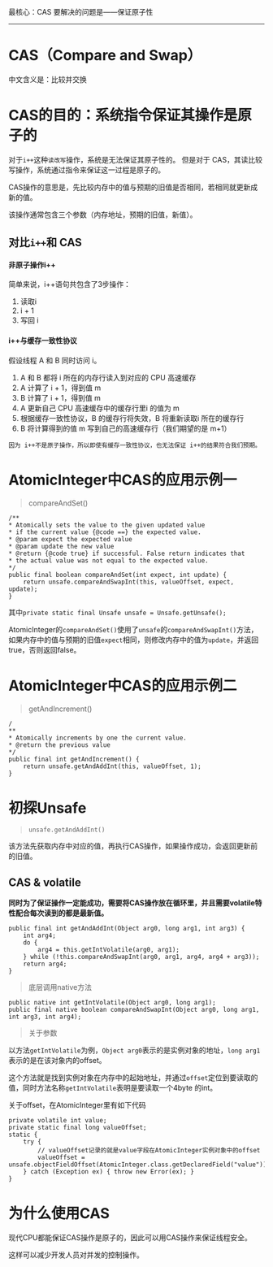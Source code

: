 最核心：CAS 要解决的问题是——保证原子性

---

# CAS（Compare and Swap）

中文含义是：比较并交换

# CAS的目的：系统指令保证其操作是原子的

对于`i++`这种`读改写`操作，系统是无法保证其原子性的。
但是对于 CAS，其读比较写操作，系统通过指令来保证这一过程是原子的。

CAS操作的意思是，先比较内存中的值与预期的旧值是否相同，若相同就更新成新的值。

该操作通常包含三个参数（内存地址，预期的旧值，新值）。

## 对比`i++`和 CAS
#### 非原子操作i++
简单来说，i++语句共包含了3步操作：
1. 读取i
2. i + 1
3. 写回 i

#### i++与缓存一致性协议
假设线程 A 和 B 同时访问 i。
1. A 和 B 都将 i 所在的内存行读入到对应的 CPU 高速缓存
2. A 计算了 i + 1，得到值 m
3. B 计算了 i + 1，得到值 m
4. A 更新自己 CPU 高速缓存中的缓存行里i 的值为 m
5. 根据缓存一致性协议，B 的缓存行将失效，B 将重新读取i 所在的缓存行
6. B 将计算得到的值 m 写到自己的高速缓存行（我们期望的是 m+1）



```
因为 i++不是原子操作，所以即使有缓存一致性协议，也无法保证 i++的结果符合我们预期。
```



# AtomicInteger中CAS的应用示例一

> compareAndSet\(\)

```
/**
* Atomically sets the value to the given updated value
* if the current value {@code ==} the expected value.
* @param expect the expected value
* @param update the new value
* @return {@code true} if successful. False return indicates that
* the actual value was not equal to the expected value.
*/
public final boolean compareAndSet(int expect, int update) {
    return unsafe.compareAndSwapInt(this, valueOffset, expect, update);
}
```

其中`private static final Unsafe unsafe = Unsafe.getUnsafe();`

AtomicInteger的`compareAndSet()`使用了`unsafe`的`compareAndSwapInt()`方法，如果内存中的值与预期的旧值`expect`相同，则修改内存中的值为`update`，并返回true，否则返回false。

# AtomicInteger中CAS的应用示例二

> getAndIncrement\(\)

```
/
**
* Atomically increments by one the current value.
* @return the previous value
*/
public final int getAndIncrement() {
    return unsafe.getAndAddInt(this, valueOffset, 1);
}
```

# 初探Unsafe

> `unsafe.getAndAddInt()`

该方法先获取内存中对应的值，再执行CAS操作，如果操作成功，会返回更新前的旧值。

## CAS & volatile

**同时为了保证操作一定能成功，需要将CAS操作放在循环里，并且需要volatile特性配合每次读到的都是最新值。**

```
public final int getAndAddInt(Object arg0, long arg1, int arg3) {
    int arg4;
    do {
        arg4 = this.getIntVolatile(arg0, arg1);
    } while (!this.compareAndSwapInt(arg0, arg1, arg4, arg4 + arg3));
    return arg4;
}
```

> 底层调用native方法

```
public native int getIntVolatile(Object arg0, long arg1);
public final native boolean compareAndSwapInt(Object arg0, long arg1, int arg3, int arg4);
```

> 关于参数

以方法`getIntVolatile`为例，`Object arg0`表示的是实例对象的地址，`long arg1`表示的是在该对象内的offset。

这个方法就是找到实例对象在内存中的起始地址，并通过`offset`定位到要读取的值，同时方法名称`getIntVolatile`表明是要读取一个4byte 的int。

关于offset，在AtomicInteger里有如下代码

```
private volatile int value;
private static final long valueOffset;
static {
    try {
        // valueOffset记录的就是value字段在AtomicInteger实例对象中的offset
        valueOffset = unsafe.objectFieldOffset(AtomicInteger.class.getDeclaredField("value"));
    } catch (Exception ex) { throw new Error(ex); }
}
```

# 为什么使用CAS

现代CPU都能保证CAS操作是原子的，因此可以用CAS操作来保证线程安全。

这样可以减少开发人员对并发的控制操作。

